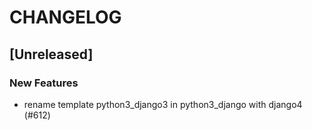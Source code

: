 # CHANGELOG

## [Unreleased]

### New Features

- rename template python3_django3 in python3_django with django4 (#612)


